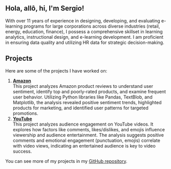 ## Hola, allô, hi, I'm Sergio!

With over 11 years of experience in designing, developing, and evaluating e-learning programs for large corporations across diverse industries (retail, energy, education, finance), I possess a comprehensive skillset in learning analytics, instructional design, and e-learning development. I am proficient in ensuring data quality and utilizing HR data for strategic decision-making.

## Projects

Here are some of the projects I have worked on:

1. **[Amazon](https://github.com/sdforero/Amazon)**  
   This project analyzes Amazon product reviews to understand user sentiment, identify top and poorly-rated products, and examine frequent user behavior. Utilizing Python libraries like Pandas, TextBlob, and Matplotlib, the analysis revealed positive sentiment trends, highlighted products for marketing, and identified user patterns for targeted promotions.
2. **[YouTube](https://github.com/sdforero/YouTube)**  
   This project analyzes audience engagement on YouTube videos. It explores how factors like comments, likes/dislikes, and emojis influence viewership and audience entertainment. The analysis suggests positive comments and emotional engagement (punctuation, emojis) correlate with video views, indicating an entertained audience is key to video success.

You can see more of my projects in my [GitHub repository](https://github.com/sdforero?tab=repositories).
